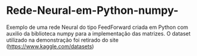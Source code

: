 # Rede-Neural-em-Python-numpy-
Exemplo de uma rede Neural do tipo FeedForward criada em Python com auxilio da biblioteca numpy para a implementação das matrizes.
O dataset utilizado na demonstração foi retirado do site (https://www.kaggle.com/datasets)
